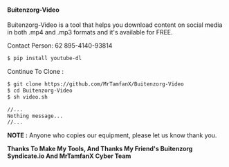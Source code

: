 #### Buitenzorg-Video
Buitenzorg-Video is a tool that helps you download content on social media in both .mp4 and .mp3 formats and it's available for FREE.

Contact Person: 62 895-4140-93814

```html
$ pip install youtube-dl
```
Continue To Clone  :
```html
$ git clone https://github.com/MrTamfanX/Buitenzorg-Video
$ cd Buitenzorg-Video
$ sh video.sh

//...
Nothing message...
//...
```

**NOTE :** Anyone who copies our equipment, please let us know thank you.

**Thanks To Make My Tools, And Thanks My Friend's Buitenzorg Syndicate.io And MrTamfanX Cyber Team**
